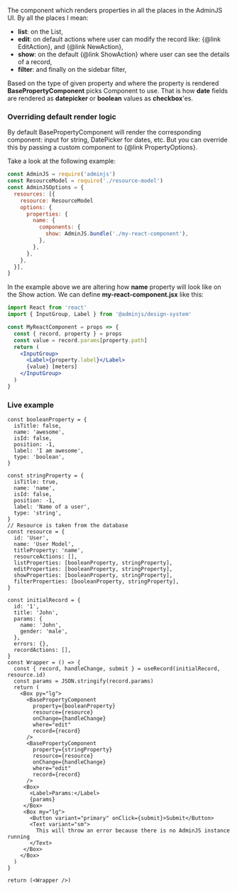 The component which renders properties in all the places in the AdminJS UI. By all the
places I mean:

- **list**: on the List,
- **edit**: on default actions where user can modify the record like: {@link EditAction}, and {@link NewAction},
- **show**: on the default {@link ShowAction} where user can see the details of a record,
- **filter**: and finally on the sidebar filter,

Based on the type of given property and where the property is rendered **BasePropertyComponent**
picks Component to use. That is how **date** fields are rendered as **datepicker**
or **boolean** values as **checkbox**'es.

### Overriding default render logic

By default BasePropertyComponent will render the corresponding
component: input for string, DatePicker for dates, etc.
But you can override this by passing a custom component to {@link PropertyOptions}.

Take a look at the following example:

```javascript
const AdminJS = require('adminjs')
const ResourceModel = require('./resource-model')
const AdminJSOptions = {
  resources: [{
    resource: ResourceModel
    options: {
      properties: {
        name: {
          components: {
            show: AdminJS.bundle('./my-react-component'),
          },
        },
      },
    },
  }],
}
```

In the example above we are altering how **name** property will look
like on the Show action. We can define **my-react-component.jsx** like this:

```jsx
import React from 'react'
import { InputGroup, Label } from '@adminjs/design-system'

const MyReactComponent = props => {
  const { record, property } = props
  const value = record.params[property.path]
  return (
    <InputGroup>
      <Label>{property.label}</Label>
      {value} [meters]
    </InputGroup>
  )
}
```

### Live example

```reactComponent
const booleanProperty = {
  isTitle: false,
  name: 'awesome',
  isId: false,
  position: -1,
  label: 'I am awesome',
  type: 'boolean',
}

const stringProperty = {
  isTitle: true,
  name: 'name',
  isId: false,
  position: -1,
  label: 'Name of a user',
  type: 'string',
}
// Resource is taken from the database
const resource = {
  id: 'User',
  name: 'User Model',
  titleProperty: 'name',
  resourceActions: [],
  listProperties: [booleanProperty, stringProperty],
  editProperties: [booleanProperty, stringProperty],
  showProperties: [booleanProperty, stringProperty],
  filterProperties: [booleanProperty, stringProperty],
}

const initialRecord = {
  id: '1',
  title: 'John',
  params: {
    name: 'John',
    gender: 'male',
  },
  errors: {},
  recordActions: [],
}
const Wrapper = () => {
  const { record, handleChange, submit } = useRecord(initialRecord, resource.id)
  const params = JSON.stringify(record.params)
  return (
    <Box py="lg">
      <BasePropertyComponent
        property={booleanProperty}
        resource={resource}
        onChange={handleChange}
        where="edit"
        record={record}
      />
      <BasePropertyComponent
        property={stringProperty}
        resource={resource}
        onChange={handleChange}
        where="edit"
        record={record}
      />
     <Box>
       <Label>Params:</Label>
       {params}
     </Box>
     <Box my="lg">
       <Button variant="primary" onClick={submit}>Submit</Button>
       <Text variant="sm">
         This will throw an error because there is no AdminJS instance running
       </Text>
     </Box>
    </Box>
  )
}

return (<Wrapper />)
```